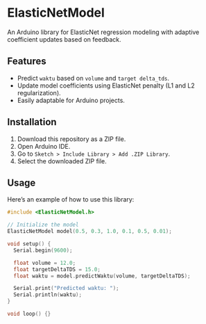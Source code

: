 # ElasticNetModel

An Arduino library for ElasticNet regression modeling with adaptive coefficient updates based on feedback.

## Features
- Predict `waktu` based on `volume` and `target delta_tds`.
- Update model coefficients using ElasticNet penalty (L1 and L2 regularization).
- Easily adaptable for Arduino projects.

## Installation
1. Download this repository as a ZIP file.
2. Open Arduino IDE.
3. Go to `Sketch > Include Library > Add .ZIP Library`.
4. Select the downloaded ZIP file.

## Usage
Here’s an example of how to use this library:

```cpp
#include <ElasticNetModel.h>

// Initialize the model
ElasticNetModel model(0.5, 0.3, 1.0, 0.1, 0.5, 0.01);

void setup() {
  Serial.begin(9600);

  float volume = 12.0;
  float targetDeltaTDS = 15.0;
  float waktu = model.predictWaktu(volume, targetDeltaTDS);

  Serial.print("Predicted waktu: ");
  Serial.println(waktu);
}

void loop() {}
